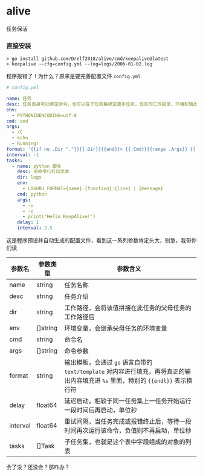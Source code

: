 # alive

任务保活

### 直接安装

```
> go install github.com/Drelf2018/alive/cmd/keepalive@latest
> keepalive --cfg=config.yml --log=logs/2006-01-02.log
```

程序报错了！为什么？原来是要完善配置文件 `config.yml`

```yaml
# config.yml

name: 任务
desc: 任务自身可以绑定命令，也可以在子任务集绑定更多任务，任务的工作目录、环境和输出模板会传递给子任务
env:
  - PYTHONIOENCODING=utf-8
cmd: cmd
args:
  - /C
  - echo
  - Running!
format: '{{if ne .Dir "."}}{{.Dir}}{{end}}> {{.Cmd}}{{range .Args}} {{.}}{{end}}{{endl}}%s{{endl}}'
interval: -1
tasks:
  - name: python 脚本
    desc: 用命令行打印文本
    dir: logs
    env:
      - LOGURU_FORMAT={name}.{function}:{line} | {message}
    cmd: python
    args:
      - -u
      - -c
      - print("Hello KeepAlive!")
    delay: 1
    interval: 2.5
```

这是程序预设并自动生成的配置文件，看到这一系列参数肯定头大，别急，我带你们读

| 参数名   | 参数类型 | 参数含义                                                     |
| -------- | -------- | ------------------------------------------------------------ |
| name     | string   | 任务名称                                                     |
| desc     | string   | 任务介绍                                                     |
| dir      | string   | 工作路径，会将该值拼接在此任务的~~父~~母任务的工作路径后     |
| env      | []string | 环境变量，会继承~~父~~母任务的环境变量                       |
| cmd      | string   | 命令名                                                       |
| args     | []string | 命令参数                                                     |
| format   | string   | 输出模板，会通过 `go` 语言自带的 `text/template` 对内容进行填充，再将真正的输出内容填充进 `%s` 里面，特别的 `{{endl}}` 表示换行符 |
| delay    | float64  | 延迟启动，相较于同一任务集上一任务开始运行一段时间后再启动，单位秒 |
| interval | float64  | 重试间隔，当任务完成或报错终止后，等待一段时间再次运行该命令，负值则不再启动，单位秒 |
| tasks    | []Task   | 子任务集，也就是这个表中字段组成的对象的列表                 |

会了没？还没会？那咋办？
